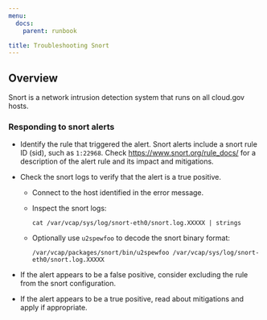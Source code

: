 ```yaml
---
menu:
  docs:
    parent: runbook

title: Troubleshooting Snort
---
```


## Overview
Snort is a network intrusion detection system that runs on all cloud.gov hosts.

### Responding to snort alerts
* Identify the rule that triggered the alert. Snort alerts include a snort rule ID (sid), such as `1:22968`. Check https://www.snort.org/rule_docs/ for a description of the alert rule and its impact and mitigations.
* Check the snort logs to verify that the alert is a true positive.
    * Connect to the host identified in the error message.
    * Inspect the snort logs:

        ```
        cat /var/vcap/sys/log/snort-eth0/snort.log.XXXXX | strings
        ```

    * Optionally use `u2spewfoo` to decode the snort binary format:
        
        ```
        /var/vcap/packages/snort/bin/u2spewfoo /var/vcap/sys/log/snort-eth0/snort.log.XXXXX
        ```

* If the alert appears to be a false positive, consider excluding the rule from the snort configuration.
* If the alert appears to be a true positive, read about mitigations and apply if appropriate.
